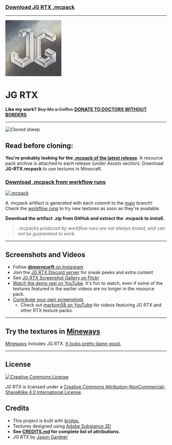 ### [Download JG RTX .mcpack](https://github.com/jasonjgardner/jg-rtx/releases/download/0.20.1/JG-RTX.mcpack)

---

![Pack Icon](RP/pack_icon.png)
# JG RTX

__Like my work?__
~~Buy Me a Coffee~~ __[DONATE TO DOCTORS WITHOUT BORDERS](https://donate.doctorswithoutborders.org/monthly.cfm)__

---

![Cloned sheep](https://d26mkv3tdw1wgb.cloudfront.net/minecraft/clones.png)

## Read before cloning:

__You're probably looking for the [.mcpack of the latest release](https://github.com/jasonjgardner/jg-rtx/releases)__. A resource pack archive is attached to each release (under _Assets_ section). Download __JG-RTX.mcpack__ to use textures in Minecraft.

### [Download .mcpack from workflow runs](https://github.com/jasonjgardner/jg-rtx/actions/workflows/main.yml)

[![.mcpack](https://github.com/jasonjgardner/jg-rtx/actions/workflows/main.yml/badge.svg)](https://github.com/jasonjgardner/jg-rtx/actions/workflows/main.yml)

A .mcpack artifact is generated with each commit to the [main](https://github.com/jasonjgardner/jg-rtx/tree/main) branch! Check the [workflow runs](https://github.com/jasonjgardner/jg-rtx/actions/workflows/main.yml) to try new textures as soon as they're available.

__Download the artifact .zip from GitHub and extract the .mcpack to install.__

> *.mcpacks produced by workflow runs are not always tested, and can not be guaranteed to work.*

---

## Screenshots and Videos

- Follow [**@merncurft** on Instagram](https://www.instagram.com/merncurft/)
- Join the [JG RTX Discord server](https://discord.gg/nJmKSgmqyY) for sneak peeks and extra content
- See [JG RTX Screenshot Gallery on Flickr](https://www.flickr.com/photos/jasongardner/albums/72157719469112264)
- [Watch the demo reel on YouTube](https://www.youtube.com/playlist?list=PL8PY_n6h2FGXHHcfU4ifiWdeIYg8TNB8N). It's fun to watch, even if some of the textures featured in the earlier videos are no longer in the resource pack.
- [Contribute your own screenshots](https://github.com/jasonjgardner/jg-rtx/discussions/categories/screenshots)
  - Check out [markom58 on YouTube](https://www.youtube.com/c/markom58/search?query=JG%20RTX) for videos featuring JG RTX and other RTX texture packs.

---

## Try the textures in [Mineways](http://mineways.com)
[Mineways](https://github.com/erich666/Mineways/releases/tag/v8.00) includes JG RTX. [It looks pretty damn good.](http://www.realtimerendering.com/erich/minecraft/public/mineways/textures.html#candy)

---

## License
<a rel="license" href="http://creativecommons.org/licenses/by-nc-sa/4.0/"><img alt="Creative Commons License" src="https://i.creativecommons.org/l/by-nc-sa/4.0/88x31.png" /></a>

<em xmlns:dct="http://purl.org/dc/terms/" property="dct:title">JG RTX</em> is licensed under a <a rel="license" href="http://creativecommons.org/licenses/by-nc-sa/4.0/">Creative Commons Attribution-NonCommercial-ShareAlike 4.0 International License</a>.

## Credits
- This project is built with [bridge.](https://bridge-core.github.io/)
- Textures designed using [Adobe Substance 3D](https://www.adobe.com/creativecloud/3d-augmented-reality.html)
- __See [CREDITS.md](CREDITS.md) for complete list of attributions.__
- _JG RTX_ by [Jason Gardner](https://jasongardner.co) 
